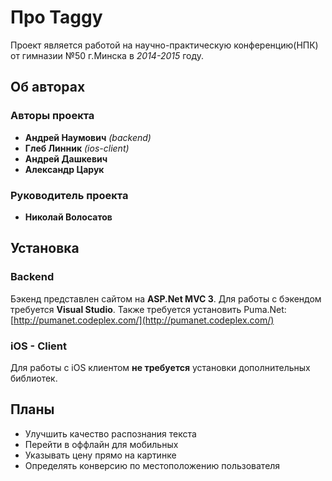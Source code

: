 # Про Taggy #

Проект является работой на научно-практическую конференцию(НПК) от гимназии №50 г.Минска в *2014-2015* году.

## Об авторах ##

### Авторы проекта ###

* **Андрей Наумович** *(backend)*
* **Глеб Линник** *(ios-client)*
* **Андрей Дашкевич**
* **Александр Царук**

### Руководитель проекта ###

* **Николай Волосатов** 

## Установка ##

### Backend ###

Бэкенд представлен сайтом на **ASP.Net MVC 3**.
Для работы с бэкендом требуется **Visual Studio**.
Также требуется установить Puma.Net: [http://pumanet.codeplex.com/](http://pumanet.codeplex.com/)

### iOS - Client ###

Для работы с iOS клиентом **не требуется** установки дополнительных библиотек.

## Планы ##

* Улучшить качество распознания текста
* Перейти в оффлайн для мобильных
* Указывать цену прямо на картинке
* Определять конверсию по местоположению пользователя
